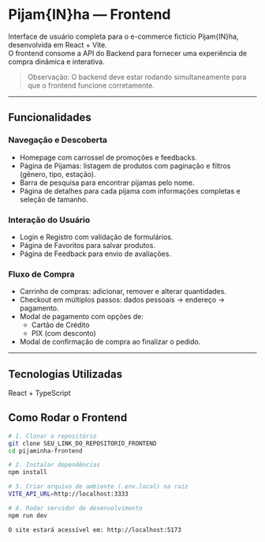 # Pijam{IN}ha — Frontend

Interface de usuário completa para o e-commerce fictício Pijam{IN}ha, desenvolvida em React + Vite.  
O frontend consome a API do Backend para fornecer uma experiência de compra dinâmica e interativa.  

> Observação: O backend deve estar rodando simultaneamente para que o frontend funcione corretamente.

---

## Funcionalidades

### Navegação e Descoberta
- Homepage com carrossel de promoções e feedbacks.  
- Página de Pijamas: listagem de produtos com paginação e filtros (gênero, tipo, estação).  
- Barra de pesquisa para encontrar pijamas pelo nome.  
- Página de detalhes para cada pijama com informações completas e seleção de tamanho.  

### Interação do Usuário
- Login e Registro com validação de formulários.  
- Página de Favoritos para salvar produtos.  
- Página de Feedback para envio de avaliações.  

### Fluxo de Compra
- Carrinho de compras: adicionar, remover e alterar quantidades.  
- Checkout em múltiplos passos: dados pessoais → endereço → pagamento.  
- Modal de pagamento com opções de:
  - Cartão de Crédito  
  - PIX (com desconto)  
- Modal de confirmação de compra ao finalizar o pedido.  

---

## Tecnologias Utilizadas

React + TypeScript  

## Como Rodar o Frontend

```bash
# 1. Clonar o repositório
git clone SEU_LINK_DO_REPOSITORIO_FRONTEND
cd pijaminha-frontend

# 2. Instalar dependências
npm install

# 3. Criar arquivo de ambiente (.env.local) na raiz
VITE_API_URL=http://localhost:3333

# 4. Rodar servidor de desenvolvimento
npm run dev

O site estará acessível em: http://localhost:5173
